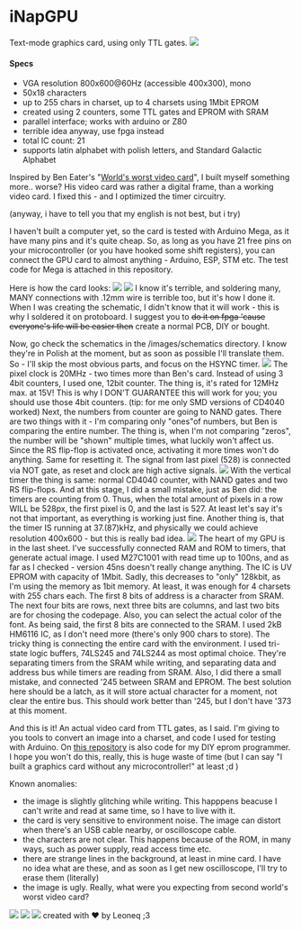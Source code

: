 # iNapGPU
Text-mode graphics card, using only TTL gates.
![](https://github.com/Leoneq/iNapGPU/blob/main/images/charset.jpg?raw=true)
#### Specs
- VGA resolution 800x600@60Hz (accessible 400x300), mono
- 50x18 characters
- up to 255 chars in charset, up to 4 charsets using 1Mbit EPROM
- created using 2 counters, some TTL gates and EPROM with SRAM
- parallel interface; works with arduino or Z80
- terrible idea anyway, use fpga instead
- total IC count: 21
- supports latin alphabet with polish letters, and Standard Galactic Alphabet

Inspired by Ben Eater's "[World's worst video card](http:/https://eater.net/vga/ "World's worst video card")", I built myself something more.. worse? His video card was rather a digital frame, than a working video card. I fixed this - and I optimized the timer circuitry.

(anyway, i have to tell you that my english is not best, but i try)

I haven't built a computer yet, so the card is tested with Arduino Mega, as it have many pins and it's quite cheap. So, as long as you have 21 free pins on your microcontroller (or you have hooked some shift registers), you can connect the GPU card to almost anything - Arduino, ESP, STM etc. The test code for Mega is attached in this repository.

Here is how the card looks:
![](https://github.com/Leoneq/iNapGPU/blob/main/images/gora.jpg?raw=true)
![](https://github.com/Leoneq/iNapGPU/blob/main/images/dol.jpg?raw=true)
I know it's terrible, and soldering many, MANY connections with .12mm wire is terrible too, but it's how I done it. When I was creating the schematic, I didn't know that it will work - this is why I soldered it on protoboard. I suggest you to ~~do it on fpga 'cause everyone's life will be easier then~~ create a normal PCB, DIY or bought.

Now, go check the schematics in the /images/schematics directory. I know they're in Polish at the moment, but as soon as possible I'll translate them. 
So - I'll skip the most obvious parts, and focus on the HSYNC timer.
![](https://github.com/Leoneq/iNapGPU/blob/main/images/schematics/zegar,%20licznik%20poziomy.png?raw=true)
The pixel clock is 20MHz - two times more than Ben's card. Instead of using 3 4bit counters, I used one, 12bit counter. The thing is, it's rated for 12MHz max. at 15V! This is why I DON'T GUARANTEE this will work for you; you should use those 4bit counters. (tip: for me only SMD versions of CD4040 worked) Next, the numbers from counter are going to NAND gates. There are two things with it - I'm comparing only "ones"of numbers, but Ben is comparing the entire number. The thing is, when I'm not comparing "zeros", the number will be "shown" multiple times, what luckily won't affect us. Since the RS flip-flop is activated once, activating it more times won't do anything. Same for resetting it. The signal from last pixel (528) is connected via NOT gate, as reset and clock are high active signals.
![](https://github.com/Leoneq/iNapGPU/blob/main/images/schematics/licznik%20pionowy.png?raw=true)
With the vertical timer the thing is same: normal CD4040 counter, with NAND gates and two RS flip-flops. And at this stage, I did a small mistake, just as Ben did: the timers are counting from 0. Thus, when the total amount of pixels in a row WILL be 528px, the first pixel is 0, and the last is 527. At least let's say it's not that important, as everything is working just fine. Another thing is, that the timer IS running at 37.(87)kHz, and physically we could achieve resolution 400x600 - but this is really bad idea.
![](https://github.com/Leoneq/iNapGPU/blob/main/images/schematics/ROM,%20RAM.png?raw=true)
The heart of my GPU is in the last sheet. I've successfully connected RAM and ROM to timers, that generate actual image. I used M27C1001 with read time up to 100ns, and as far as I checked - version 45ns doesn't really change anything. The IC is UV EPROM with capacity of 1Mbit. Sadly, this decreases to "only" 128kbit, as I'm using the memory as 1bit memory. At least, it was enough for 4 charsets with 255 chars each.
The first 8 bits of address is a character from SRAM. The next four bits are rows, next three bits are columns, and last two bits are for chosing the codepage. 
Also, you can select the actual color of the font.
As being said, the first 8 bits are connected to the SRAM. I used 2kB HM6116 IC, as I don't need more (there's only 900 chars to store). The tricky thing is connecting the entire card with the environment. I used tri-state logic buffers, 74LS245 and 74LS244 as most optimal choice. They're separating timers from the SRAM while writing, and separating data and address bus while timers are reading from SRAM. Also, I did there a small mistake, and connected '245 between SRAM and EPROM. The best solution here should be a latch, as it will store actual character for a moment, not clear the entire bus. This should work better than '245, but I don't have '373 at this moment.

And this is it! An actual video card from TTL gates, as I said. I'm giving to you tools to convert an image into a charset, and code I used for testing with Arduino.  On [this repository](http://https://github.com/Leoneq/eprom_programmer "this repository") is also code for my DIY eprom programmer. I hope you won't do this, really, this is huge waste of time (but I can say "I built a graphics card without any microcontroller!" at least ;d )

Known anomalies:
- the image is slightly glitching while writing. This happpens beacuse I can't write and read at same time, so I have to live with it.
- the card is very sensitive to environment noise. The image can distort when there's an USB cable nearby, or oscilloscope cable.
- the characters are not clear. This happens because of the ROM, in many ways, such as power supply, read access time etc.
- there are strange lines in the background, at least in mine card. I have no idea what are these, and as soon as I get new oscilloscope, I'll try to erase them (literally)
- the image is ugly. Really, what were you expecting from second world's worst video card?

![](https://github.com/Leoneq/iNapGPU/blob/main/images/gpuqa.png?raw=true)
![](https://github.com/Leoneq/iNapGPU/blob/main/images/przyklad.jpg?raw=true)
![](https://github.com/Leoneq/iNapGPU/blob/main/images/tabelka.jpg?raw=true)
created with ❤ by Leoneq ;3
